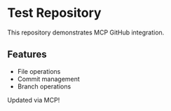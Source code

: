 # Test Repository

This repository demonstrates MCP GitHub integration.

## Features
- File operations
- Commit management
- Branch operations

Updated via MCP!
